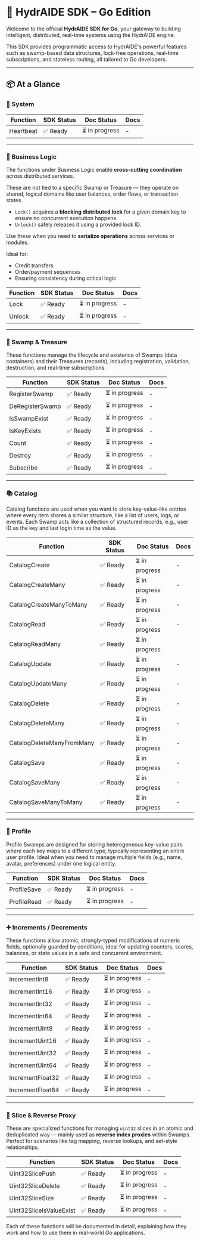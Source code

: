# 🐹 HydrAIDE SDK – Go Edition

Welcome to the official **HydrAIDE SDK for Go**, your gateway to building intelligent,
distributed, real-time systems using the HydrAIDE engine.

This SDK provides programmatic access to HydrAIDE's powerful features such as swamp-based data structures,
lock-free operations, real-time subscriptions, and stateless routing, all tailored to Go developers.

---

## 📦 At a Glance

### 🧠 System

| Function  | SDK Status | Doc Status                | Docs |
| --------- | ------- |---------------------------|------|
| Heartbeat | ✅ Ready | ⏳ in progress | -    |

---

### 🔐 Business Logic

The functions under Business Logic enable **cross-cutting coordination** across distributed services.

These are not tied to a specific Swamp or Treasure — they operate on shared, logical domains like user balances,
order flows, or transaction states.

- `Lock()` acquires a **blocking distributed lock** for a given domain key to ensure no concurrent execution happens.
- `Unlock()` safely releases it using a provided lock ID.

Use these when you need to **serialize operations** across services or modules.

Ideal for:
- Credit transfers
- Order/payment sequences
- Ensuring consistency during critical logic

| Function | SDK Status | Doc Status            | Docs |
| -------- | ------- |-----------------------|------|
| Lock     | ✅ Ready | ⏳ in progress | -    |
| Unlock   | ✅ Ready | ⏳ in progress | -    |

---

### 🌿 Swamp & Treasure

These functions manage the lifecycle and existence of Swamps (data containers) and their Treasures (records),
including registration, validation, destruction, and real-time subscriptions.

| Function        | SDK Status | Doc Status    | Docs |
| --------------- | ---------- |---------------|-----|
| RegisterSwamp   | ✅ Ready | ⏳ in progress | -   |
| DeRegisterSwamp | ✅ Ready | ⏳ in progress | -   |
| IsSwampExist    | ✅ Ready | ⏳ in progress | -   |
| IsKeyExists     | ✅ Ready | ⏳ in progress | -   |
| Count           | ✅ Ready | ⏳ in progress | -   |
| Destroy         | ✅ Ready | ⏳ in progress | -   |
| Subscribe       | ✅ Ready | ⏳ in progress | -   |

---

### 📚 Catalog

Catalog functions are used when you want to store key-value-like entries where every item shares a similar structure,
like a list of users, logs, or events. Each Swamp acts like a collection of structured records,
e.g., user ID as the key and last login time as the value.

| Function                  | SDK Status | Doc Status                                                | Docs |
| ------------------------- | ------- |-----------------------------------------------------------|------|
| CatalogCreate             | ✅ Ready |⏳ in progress| -    |
| CatalogCreateMany         | ✅ Ready |⏳ in progress| -    |
| CatalogCreateManyToMany   | ✅ Ready |⏳ in progress| -    |
| CatalogRead               | ✅ Ready |⏳ in progress| -    |
| CatalogReadMany           | ✅ Ready |⏳ in progress|      |
| CatalogUpdate             | ✅ Ready |⏳ in progress| -    |
| CatalogUpdateMany         | ✅ Ready |⏳ in progress| -    |
| CatalogDelete             | ✅ Ready |⏳ in progress| -    |
| CatalogDeleteMany         | ✅ Ready |⏳ in progress| -    |
| CatalogDeleteManyFromMany | ✅ Ready |⏳ in progress| -    |
| CatalogSave               | ✅ Ready |⏳ in progress| -    |
| CatalogSaveMany           | ✅ Ready |⏳ in progress| -    |
| CatalogSaveManyToMany     | ✅ Ready |⏳ in progress| -    |

---

### 🧬 Profile

Profile Swamps are designed for storing heterogeneous key-value pairs where each key maps to a different type,
typically representing an entire user profile. Ideal when you need to manage multiple fields (e.g., name, avatar,
preferences) under one logical entity.

| Function    | SDK Status | Doc Status     | Docs |
| ----------- | ------- |----------------|------|
| ProfileSave | ✅ Ready | ⏳ in progress  | -    |
| ProfileRead | ✅ Ready | ⏳ in progress  | -    |

---

### ➕ Increments / Decrements

These functions allow atomic, strongly-typed modifications of numeric fields, optionally guarded by conditions,
ideal for updating counters, scores, balances, or state values in a safe and concurrent environment.

| Function         | SDK Status | Doc Status                                            | Docs |
| ---------------- | ------- |-------------------------------------------------------|------|
| IncrementInt8    | ✅ Ready | ⏳ in progress | -    |
| IncrementInt16   | ✅ Ready | ⏳ in progress | -    |
| IncrementInt32   | ✅ Ready | ⏳ in progress | -    |
| IncrementInt64   | ✅ Ready | ⏳ in progress | -    |
| IncrementUint8   | ✅ Ready | ⏳ in progress | -    |
| IncrementUint16  | ✅ Ready | ⏳ in progress | -    |
| IncrementUint32  | ✅ Ready | ⏳ in progress | -    |
| IncrementUint64  | ✅ Ready | ⏳ in progress | -    |
| IncrementFloat32 | ✅ Ready | ⏳ in progress | -    |
| IncrementFloat64 | ✅ Ready | ⏳ in progress | -    |

---

### 📌 Slice & Reverse Proxy

These are specialized functions for managing `uint32` slices in an atomic and deduplicated way — mainly
used as **reverse index proxies** within Swamps. Perfect for scenarios like tag mapping, reverse lookups,
and set-style relationships.

| Function                | SDK Status | Doc Status                                            | Docs |
| ----------------------- | ------- |-------------------------------------------------------|------|
| Uint32SlicePush         | ✅ Ready | ⏳ in progress | -    |
| Uint32SliceDelete       | ✅ Ready | ⏳ in progress | -    |
| Uint32SliceSize         | ✅ Ready | ⏳ in progress | -    |
| Uint32SliceIsValueExist | ✅ Ready | ⏳ in progress | -    |

Each of these functions will be documented in detail, explaining how they work and how to use them in real-world Go applications.
